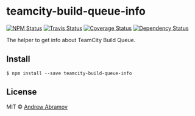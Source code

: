 teamcity-build-queue-info
=========================

[![NPM Status][npm-img]][npm]
[![Travis Status][test-img]][travis]
[![Coverage Status][coverage-img]][coveralls]
[![Dependency Status][dependency-img]][david]

[npm]:            https://www.npmjs.org/package/teamcity-build-queue-info
[npm-img]:        https://img.shields.io/npm/v/teamcity-build-queue-info.svg

[travis]:         https://travis-ci.org/blond/teamcity-build-queue-info
[test-img]:       https://img.shields.io/travis/blond/teamcity-build-queue-info.svg?label=tests

[coveralls]:      https://coveralls.io/r/blond/teamcity-build-queue-info
[coverage-img]:   https://img.shields.io/coveralls/blond/teamcity-build-queue-info.svg

[david]:          https://david-dm.org/blond/teamcity-build-queue-info
[dependency-img]: http://img.shields.io/david/blond/teamcity-build-queue-info.svg

The helper to get info about TeamCity Build Queue.

Install
-------

```
$ npm install --save teamcity-build-queue-info
```

License
-------

MIT © [Andrew Abramov](https://github.com/blond)
